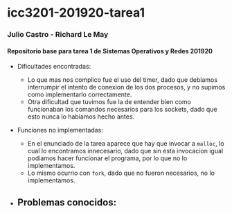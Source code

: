 # icc3201-201920-tarea1
### Julio Castro - Richard Le May
#### Repositorio base para tarea 1 de Sistemas Operativos y Redes 201920

- Dificultades encontradas:
  - Lo que mas nos complico fue el uso del timer, dado que debiamos interrumpir el intento de conexion de los dos
procesos, y no supimos como implementarlo correctamente.
  - Otra dificultad que tuvimos fue la de entender bien como funcionaban los comandos necesarios para los sockets, dado que esto nunca lo habiamos hecho antes.

- Funciones no implementadas:
  - En el enunciado de la tarea aparece que hay que invocar a `malloc`, lo cual lo encontramos innecesario, dado que sin esta invocacion igual podiamos hacer funcionar el programa, por lo que no lo implementamos.
  - Lo mismo ocurrio con `fork`, dado que no fueron necesarios, no lo implementamos.

- Problemas conocidos:
  - 
